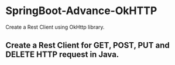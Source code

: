 # SpringBoot-Advance-OkHTTP

 Create a Rest Client using OkHttp library.
 <br/>
 <h2>Create a Rest Client for GET, POST, PUT and DELETE HTTP request in Java.</h2>
